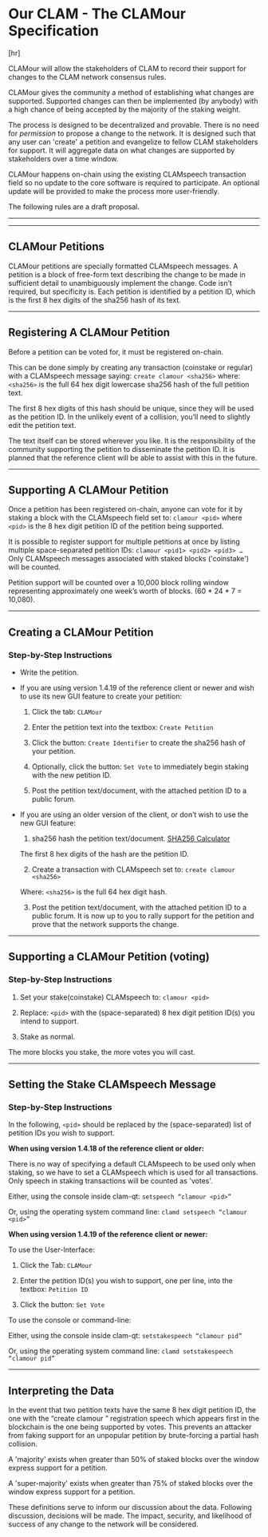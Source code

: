 # Our CLAM - The CLAMour Specification


[hr]

CLAMour will allow the stakeholders of CLAM to record their support for changes to the CLAM network consensus rules.

CLAMour gives the community a method of establishing what changes are supported. 
Supported changes can then be implemented (by anybody) with a high chance of being accepted by the majority of the staking weight.

The process is designed to be decentralized and provable.
There is no need for *permission* to propose a change to the network.
It is designed such that any user can 'create' a petition and evangelize to fellow CLAM stakeholders for support.
It will aggregate data on what changes are supported by stakeholders over a time window.

CLAMour happens on-chain using the existing CLAMspeech transaction field so no update to the core software is required to participate. 
An optional update will be provided to make the process more user-friendly.

The following rules are a draft proposal.

---
---

## CLAMour Petitions

CLAMour petitions are specially formatted CLAMspeech messages. 
A petition is a block of free-form text describing the change to be made in sufficient detail to unambiguously implement the change. 
Code isn’t required, but specificity is. 
Each petition is identified by a petition ID, which is the first 8 hex digits of the sha256 hash of its text.

---

## Registering A CLAMour Petition

Before a petition can be voted for, it must be registered on-chain. 

This can be done simply by creating any transaction (coinstake or regular) with a CLAMspeech message saying: 
`create clamour <sha256>`
where: 
`<sha256>`
is the full 64 hex digit lowercase sha256 hash of the full petition text. 

The first 8 hex digits of this hash should be unique, since they will be used as the petition ID. 
In the unlikely event of a collision, you’ll need to slightly edit the petition text.

The text itself can be stored wherever you like. 
It is the responsibility of the community supporting the petition to disseminate the petition ID. 
It is planned that the reference client will be able to assist with this in the future.

---

## Supporting A CLAMour Petition

Once a petition has been registered on-chain, anyone can vote for it by staking a block with the CLAMspeech field set to: 
`clamour <pid>`
where `<pid>` is the 8 hex digit petition ID of the petition being supported. 

It is possible to register support for multiple petitions at once by listing multiple space-separated petition IDs: 
`clamour <pid1> <pid2> <pid3> …`
Only CLAMspeech messages associated with staked blocks ('coinstake') will be counted.

Petition support will be counted over a 10,000 block rolling window representing approximately one week’s worth of blocks. 
(60 * 24 * 7 = 10,080).

---


## Creating a CLAMour Petition

### Step-by-Step Instructions

- Write the petition.

- If you are using version 1.4.19 of the reference client or newer and wish to use its new GUI feature to create your petition:

  1. Click the tab: `CLAMour`

  2. Enter the petition text into the textbox: `Create Petition`

  3. Click the button: `Create Identifier` to create the sha256 hash of your petition.

  4. Optionally, click the button: `Set Vote` to immediately begin staking with the new petition ID.

  5. Post the petition text/document, with the attached petition ID to a public forum.

- If you are using an older version of the client, or don’t wish to use the new GUI feature:

  1. sha256 hash the petition text/document. [SHA256 Calculator](http://www.xorbin.com/tools/sha256-hash-calculator)

   The first 8 hex digits of the hash are the petition ID.

  2. Create a transaction with CLAMspeech set to: `create clamour <sha256>`

   Where: `<sha256>` is the full 64 hex digit hash.

  3. Post the petition text/document, with the attached petition ID to a public forum. It is now up to you to rally support for the petition and prove that the network supports the change.

---


## Supporting a CLAMour Petition (voting)

### Step-by-Step Instructions

1. Set your stake(coinstake) CLAMspeech to: `clamour <pid>`

2. Replace: `<pid>` with the (space-separated) 8 hex digit petition ID(s) you intend to support.

3. Stake as normal. 

The more blocks you stake, the more votes you will cast.

--- 


## Setting the Stake CLAMspeech Message

### Step-by-Step Instructions

In the following, `<pid>` should be replaced by the (space-separated) list of petition IDs you wish to support.


**When using version 1.4.18 of the reference client or older:**

There is no way of specifying a default CLAMspeech to be used only when staking, so we have to set a CLAMspeech which is used for all transactions. 
Only speech in staking transactions will be counted as 'votes'.

Either, using the console inside clam-qt: `setspeech “clamour <pid>”`

Or, using the operating system command line: `clamd setspeech “clamour <pid>”`


**When using version 1.4.19 of the reference client or newer:**

To use the User-Interface:
1. Click the Tab: `CLAMour`

2. Enter the petition ID(s) you wish to support, one per line, into the textbox: `Petition ID`

3. Click the button: `Set Vote`

To use the console or command-line:

Either, using the console inside clam-qt: `setstakespeech “clamour pid”`

Or, using the operating system command line: `clamd setstakespeech “clamour pid”`

---


## Interpreting the Data

In the event that two petition texts have the same 8 hex digit petition ID, the one with the “create clamour <sha256>” registration speech which appears first in the blockchain is the one being supported by votes. 
This prevents an attacker from faking support for an unpopular petition by brute-forcing a partial hash collision.

A 'majority' exists when greater than 50% of staked blocks over the window express support for a petition.

A 'super-majority' exists when greater than 75% of staked blocks over the window express support for a petition.

These definitions serve to inform our discussion about the data. 
Following discussion, decisions will be made. 
The impact, security, and likelihood of success of any change to the network will be considered. 
